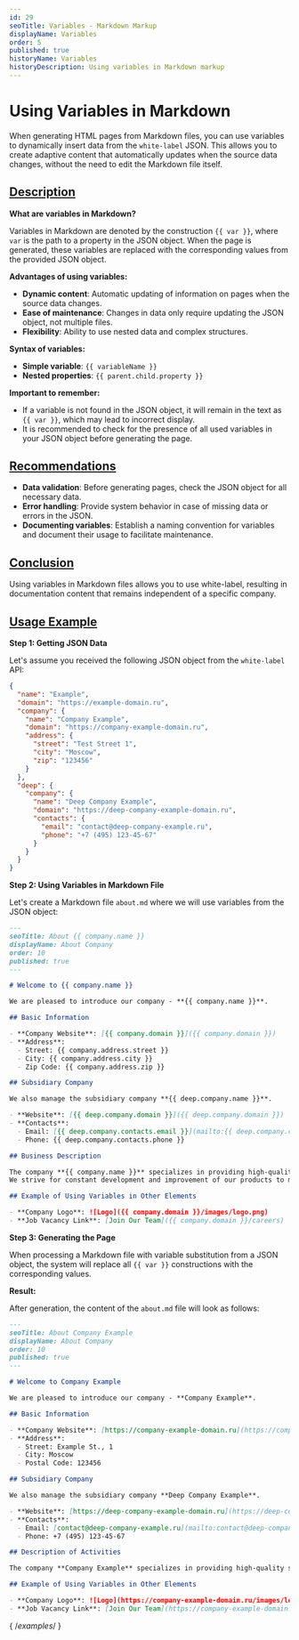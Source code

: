 ```yaml
---
id: 29
seoTitle: Variables - Markdown Markup
displayName: Variables
order: 5
published: true
historyName: Variables
historyDescription: Using variables in Markdown markup
---
```


# Using Variables in Markdown

When generating HTML pages from Markdown files, you can use variables to dynamically insert data from the `white-label` JSON.
This allows you to create adaptive content that automatically updates when the source data changes, without the need to edit
the Markdown file itself.

## [Description](description)

**What are variables in Markdown?**

Variables in Markdown are denoted by the construction `{{ var }}`, where `var` is the path to a property in the JSON object. When the page is generated,
these variables are replaced with the corresponding values from the provided JSON object.

**Advantages of using variables:**

- **Dynamic content**: Automatic updating of information on pages when the source data changes.
- **Ease of maintenance**: Changes in data only require updating the JSON object, not multiple files.
- **Flexibility**: Ability to use nested data and complex structures.

**Syntax of variables:**

- **Simple variable**: `{{ variableName }}`
- **Nested properties**: `{{ parent.child.property }}`

**Important to remember:**

- If a variable is not found in the JSON object, it will remain in the text as `{{ var }}`, which may lead to incorrect display.
- It is recommended to check for the presence of all used variables in your JSON object before generating the page.


## [Recommendations](recommendations)

- **Data validation**: Before generating pages, check the JSON object for all necessary data.
- **Error handling**: Provide system behavior in case of missing data or errors in the JSON.
- **Documenting variables**: Establish a naming convention for variables and document their usage to facilitate maintenance.


## [Conclusion](conclusion)

Using variables in Markdown files allows you to use white-label, resulting in documentation content that remains
independent of a specific company.


## [Usage Example](example)

**Step 1: Getting JSON Data**

Let's assume you received the following JSON object from the `white-label` API:

```json
{
  "name": "Example",
  "domain": "https://example-domain.ru",
  "company": {
    "name": "Company Example",
    "domain": "https://company-example-domain.ru",
    "address": {
      "street": "Test Street 1",
      "city": "Moscow",
      "zip": "123456"
    }
  },
  "deep": {
    "company": {
      "name": "Deep Company Example",
      "domain": "https://deep-company-example-domain.ru",
      "contacts": {
        "email": "contact@deep-company-example.ru",
        "phone": "+7 (495) 123-45-67"
      }
    }
  }
}
```

**Step 2: Using Variables in Markdown File**

Let's create a Markdown file `about.md` where we will use variables from the JSON object:

```md
---
seoTitle: About {{ company.name }}
displayName: About Company
order: 10
published: true
---

# Welcome to {{ company.name }}

We are pleased to introduce our company - **{{ company.name }}**.

## Basic Information

- **Company Website**: [{{ company.domain }}]({{ company.domain }})
- **Address**:
  - Street: {{ company.address.street }}
  - City: {{ company.address.city }}
  - Zip Code: {{ company.address.zip }}

## Subsidiary Company

We also manage the subsidiary company **{{ deep.company.name }}**.

- **Website**: [{{ deep.company.domain }}]({{ deep.company.domain }})
- **Contacts**:
  - Email: [{{ deep.company.contacts.email }}](mailto:{{ deep.company.contacts.email }})
  - Phone: {{ deep.company.contacts.phone }}

## Business Description

The company **{{ company.name }}** specializes in providing high-quality services in the field of information technology.
We strive for constant development and improvement of our products to meet the needs of our customers.

## Example of Using Variables in Other Elements

- **Company Logo**: ![Logo]({{ company.domain }}/images/logo.png)
- **Job Vacancy Link**: [Join Our Team]({{ company.domain }}/careers)
```

**Step 3: Generating the Page**

When processing a Markdown file with variable substitution from a JSON object, the system will replace all `{{ var }}` constructions with the corresponding values.

**Result:**

After generation, the content of the `about.md` file will look as follows:

```md
---
seoTitle: About Company Example
displayName: About Company
order: 10
published: true
---

# Welcome to Company Example

We are pleased to introduce our company - **Company Example**.

## Basic Information

- **Company Website**: [https://company-example-domain.ru](https://company-example-domain.ru)
- **Address**:
  - Street: Example St., 1
  - City: Moscow
  - Postal Code: 123456

## Subsidiary Company

We also manage the subsidiary company **Deep Company Example**.

- **Website**: [https://deep-company-example-domain.ru](https://deep-company-example-domain.ru)
- **Contacts**:
  - Email: [contact@deep-company-example.ru](mailto:contact@deep-company-example.ru)
  - Phone: +7 (495) 123-45-67

## Description of Activities

The company **Company Example** specializes in providing high-quality services in the field of information technology. We strive for constant development and improvement of our products to meet the needs of our clients.

## Example of Using Variables in Other Elements

- **Company Logo**: ![Logo](https://company-example-domain.ru/images/logo.png)
- **Job Vacancy Link**: [Join Our Team](https://company-example-domain.ru/careers)
```

{ /_examples_/ }
